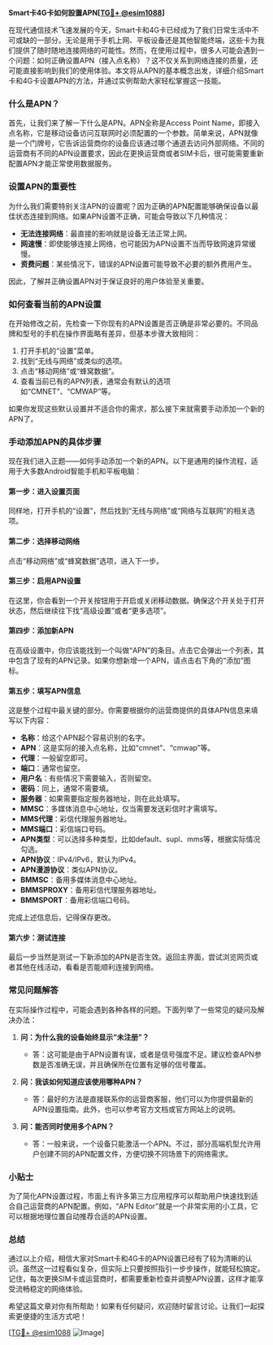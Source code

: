 **Smart卡4G卡如何設置APN[[TG💪+ @esim1088](https://t.me/s/esim1088)]**

在现代通信技术飞速发展的今天，Smart卡和4G卡已经成为了我们日常生活中不可或缺的一部分。无论是用于手机上网、平板设备还是其他智能终端，这些卡为我们提供了随时随地连接网络的可能性。然而，在使用过程中，很多人可能会遇到一个问题：如何正确设置APN（接入点名称）？这不仅关系到网络连接的质量，还可能直接影响到我们的使用体验。本文将从APN的基本概念出发，详细介绍Smart卡和4G卡设置APN的方法，并通过实例帮助大家轻松掌握这一技能。

### 什么是APN？

首先，让我们来了解一下什么是APN。APN全称是Access Point Name，即接入点名称，它是移动设备访问互联网时必须配置的一个参数。简单来说，APN就像是一个门牌号，它告诉运营商你的设备应该通过哪个通道去访问外部网络。不同的运营商有不同的APN设置要求，因此在更换运营商或者SIM卡后，很可能需要重新配置APN才能正常使用数据服务。

### 设置APN的重要性

为什么我们需要特别关注APN的设置呢？因为正确的APN配置能够确保设备以最佳状态连接到网络。如果APN设置不正确，可能会导致以下几种情况：

- **无法连接网络**：最直接的影响就是设备无法正常上网。
- **网速慢**：即使能够连接上网络，也可能因为APN设置不当而导致网速异常缓慢。
- **资费问题**：某些情况下，错误的APN设置可能导致不必要的额外费用产生。

因此，了解并正确设置APN对于保证良好的用户体验至关重要。

### 如何查看当前的APN设置

在开始修改之前，先检查一下你现有的APN设置是否正确是非常必要的。不同品牌和型号的手机在操作界面略有差异，但基本步骤大致相同：

1. 打开手机的“设置”菜单。
2. 找到“无线与网络”或类似的选项。
3. 点击“移动网络”或“蜂窝数据”。
4. 查看当前已有的APN列表，通常会有默认的选项如“CMNET”、“CMWAP”等。

如果你发现这些默认设置并不适合你的需求，那么接下来就需要手动添加一个新的APN了。

### 手动添加APN的具体步骤

现在我们进入正题——如何手动添加一个新的APN。以下是通用的操作流程，适用于大多数Android智能手机和平板电脑：

#### 第一步：进入设置页面
同样地，打开手机的“设置”，然后找到“无线与网络”或“网络与互联网”的相关选项。

#### 第二步：选择移动网络
点击“移动网络”或“蜂窝数据”选项，进入下一步。

#### 第三步：启用APN设置
在这里，你会看到一个开关按钮用于开启或关闭移动数据。确保这个开关处于打开状态，然后继续往下找“高级设置”或者“更多选项”。

#### 第四步：添加新APN
在高级设置中，你应该能找到一个叫做“APN”的条目。点击它会弹出一个列表，其中包含了现有的APN记录。如果你想新增一个APN，请点击右下角的“添加”图标。

#### 第五步：填写APN信息
这是整个过程中最关键的部分。你需要根据你的运营商提供的具体APN信息来填写以下内容：
- **名称**：给这个APN起个容易识别的名字。
- **APN**：这是实际的接入点名称，比如“cmnet”、“cmwap”等。
- **代理**：一般留空即可。
- **端口**：通常也留空。
- **用户名**：有些情况下需要输入，否则留空。
- **密码**：同上，通常不需要填。
- **服务器**：如果需要指定服务器地址，则在此处填写。
- **MMSC**：多媒体消息中心地址，仅当需要发送彩信时才需填写。
- **MMS代理**：彩信代理服务器地址。
- **MMS端口**：彩信端口号码。
- **APN类型**：可以选择多种类型，比如default、supl、mms等，根据实际情况勾选。
- **APN协议**：IPv4/IPv6，默认为IPv4。
- **APN漫游协议**：类似APN协议。
- **BMMSC**：备用多媒体消息中心地址。
- **BMMSPROXY**：备用彩信代理服务器地址。
- **BMMSPORT**：备用彩信端口号码。

完成上述信息后，记得保存更改。

#### 第六步：测试连接
最后一步当然是测试一下新添加的APN是否生效。返回主界面，尝试浏览网页或者其他在线活动，看看是否能顺利连接到网络。

### 常见问题解答

在实际操作过程中，可能会遇到各种各样的问题。下面列举了一些常见的疑问及解决办法：

1. **问：为什么我的设备始终显示“未注册”？**
   - 答：这可能是由于APN设置有误，或者是信号强度不足。建议检查APN参数是否准确无误，并且确保所在位置有足够的信号覆盖。

2. **问：我该如何知道应该使用哪种APN？**
   - 答：最好的方法是直接联系你的运营商客服，他们可以为你提供最新的APN设置指南。此外，也可以参考官方文档或官方网站上的说明。

3. **问：能否同时使用多个APN？**
   - 答：一般来说，一个设备只能激活一个APN。不过，部分高端机型允许用户创建不同的APN配置文件，方便切换不同场景下的网络需求。

### 小贴士

为了简化APN设置过程，市面上有许多第三方应用程序可以帮助用户快速找到适合自己运营商的APN配置。例如，“APN Editor”就是一个非常实用的小工具，它可以根据地理位置自动推荐合适的APN设置。

### 总结

通过以上介绍，相信大家对Smart卡和4G卡的APN设置已经有了较为清晰的认识。虽然这一过程看似复杂，但实际上只要按照指引一步步操作，就能轻松搞定。记住，每次更换SIM卡或运营商时，都需要重新检查并调整APN设置，这样才能享受流畅稳定的网络体验。

希望这篇文章对你有所帮助！如果有任何疑问，欢迎随时留言讨论。让我们一起探索更便捷的生活方式吧！

[[TG💪+ @esim1088](https://t.me/s/esim1088) ![Image](https://i.postimg.cc/4NQfJmqS/Snipaste-2025-05-13-00-14-12.png)]